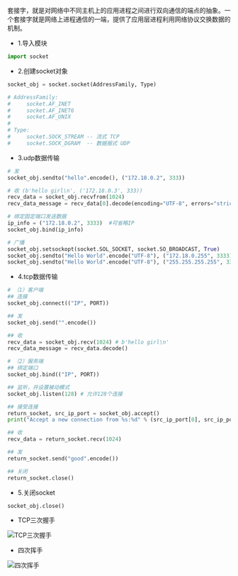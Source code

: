 套接字，就是对网络中不同主机上的应用进程之间进行双向通信的端点的抽象。一个套接字就是网络上进程通信的一端，提供了应用层进程利用网络协议交换数据的机制。

* 1.导入模块

```python
import socket
```

* 2.创建socket对象

```python
socket_obj = socket.socket(AddressFamily, Type)

# AddressFamily:
#     socket.AF_INET
#     socket.AF_INET6
#     socket.AF_UNIX
# 
# Type:
#     socket.SOCK_STREAM -- 流式 TCP
#     socket.SOCK_DGRAM  -- 数据报式 UDP
```

* 3.udp数据传输

```python
# 发
socket_obj.sendto("hello".encode(), ("172.18.0.2", 333))

# 收 (b'hello girl\n', ('172.18.0.3', 333))
recv_data = socket_obj.recvfrom(1024)
recv_data_message = recv_data[0].decode(encoding="UTF-8", errors="strict")  #error: ignore/strict

# 绑定固定端口发送数据
ip_info = ("172.18.0.2", 3333)  #可省略IP
socket_obj.bind(ip_info)

# 广播
socket_obj.setsockopt(socket.SOL_SOCKET, socket.SO_BROADCAST, True)
socket_obj.sendto("Hello World".encode("UTF-8"), ("172.18.0.255", 3333))
socket_obj.sendto("Hello World".encode("UTF-8"), ("255.255.255.255", 3333))
```

* 4.tcp数据传输

```python
# （1）客户端
## 连接
socket_obj.connect(("IP", PORT))

## 发
socket_obj.send("".encode())

## 收
recv_data = socket_obj.recv(1024) # b'hello girl\n'
recv_data_message = recv_data.decode()

# （2）服务端
## 绑定端口
socket_obj.bind(("IP", PORT))

## 监听，并设置被动模式
socket_obj.listen(128) # 允许128个连接

## 接受连接
return_socket, src_ip_port = socket_obj.accept()
print("Accept a new connection from %s:%d" % (src_ip_port[0], src_ip_port[1]))

## 收
recv_data = return_socket.recv(1024)

## 发
return_socket.send("good".encode())

## 关闭
return_socket.close()

```

* 5.关闭socket

```python
socket_obj.close()
```

* TCP三次握手

![TCP三次握手](../pictures/TCP-三次握手.png)


* 四次挥手

![四次挥手](../pictures/TCP-四次挥手.png)